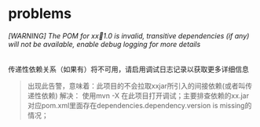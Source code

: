 # problems

###### [WARNING] The POM for xx:jar:1.0 is invalid, transitive dependencies (if any) will not be available, enable debug logging for more details
传递性依赖关系（如果有）将不可用，请启用调试日志记录以获取更多详细信息
>出现此告警，意味着：此项目的不会拉取xxjar所引入的间接依赖(或者叫传递性依赖)
>解决： 使用mvn -X 在此项目打开调试；主要排查依赖的xx.jar对应pom.xml里面存在dependencies.dependency.version is missing的情况；